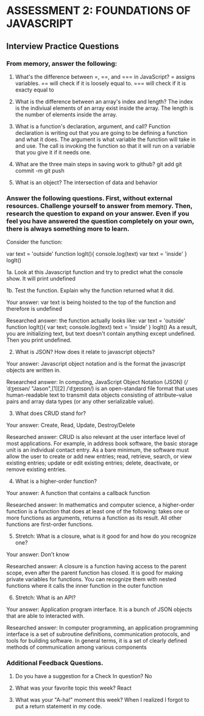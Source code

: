 # ASSESSMENT 2: FOUNDATIONS OF JAVASCRIPT
## Interview Practice Questions

### From memory, answer the following:

1. What's the difference between =, ==, and === in JavaScript?
= assigns variables. == will check if it is loosely equal to. === will check if it is exacty equal to 


2. What is the difference between an array's index and length?
The index is the indiviual elements of an array exist inside the array. The length is the number of elements inside the array.


3. What is a function's declaration, argument, and call?
Function declaration is writing out that you are going to be defining a function and what it does. The argument is what variable the  function will take in and use. The call is invoking the function so that it will run on a variable that you give it if it needs one. 


4. What are the three main steps in saving work to github?
git add
git commit -m
git push


5. What is an object?
The intersection of data and behavior 


### Answer the following questions. First, without external resources. Challenge yourself to answer from memory. Then, research the question to expand on your answer. Even if you feel you have answered the question completely on your own, there is always something more to learn.

Consider the function:

var text = 'outside'
function logIt(){
  console.log(text)
  var text = 'inside'
}
logIt()


1a. Look at this Javascript function and try to predict what the console show.
It will print undefined

1b. Test the function. Explain why the function returned what it did.

  Your answer: var text is being hoisted to the top of the function and therefore is undefined

  Researched answer: the function actually looks like: 
var text = 'outside'
function logIt(){
  var text;
  console.log(text)
  text = 'inside'
}
logIt()
As a result, you are initializing text, but text doesn't contain anything except undefined. Then you print undefined.

2. What is JSON? How does it relate to javascript objects?

  Your answer: Javascript object notation and is the format the javascript objects are written in.

  Researched answer: In computing, JavaScript Object Notation (JSON) (/ˈdʒeɪsən/ "Jason",[1][2] /ˈdʒeɪsɒn/) is an open-standard file format that uses human-readable text to transmit data objects consisting of attribute–value pairs and array data types (or any other serializable value).


3. What does CRUD stand for?

  Your answer: Create, Read, Update, Destroy/Delete

  Researched answer: CRUD is also relevant at the user interface level of most applications. For example, in address book software, the basic storage unit is an individual contact entry. As a bare minimum, the software must allow the user to create or add new entries; read, retrieve, search, or view existing entries; update or edit existing entries; delete, deactivate, or remove existing entries.


4. What is a higher-order function?

  Your answer: A function that contains a callback function 

  Researched answer: In mathematics and computer science, a higher-order function is a function that does at least one of the following: takes one or more functions as arguments, returns a function as its result. All other functions are first-order functions.


5. Stretch: What is a closure, what is it good for and how do you recognize one?

  Your answer: Don't know

  Researched answer: A closure is a function having access to the parent scope, even after the parent function has closed. It is good for making private variables for functions. You can recognize them with nested functions where it calls the inner function in the outer function


6. Stretch: What is an API?

  Your answer: Application program interface. It is a bunch of JSON objects that are able to interacted with. 

  Researched answer: In computer programming, an application programming interface is a set of subroutine definitions, communication protocols, and tools for building software. In general terms, it is a set of clearly defined methods of communication among various components


### Additional Feedback Questions.

1. Do you have a suggestion for a Check In question?
No


2. What was your favorite topic this week?
React


3. What was your "A-ha!" moment this week?
When I realized I forgot to put a return statement in my code.